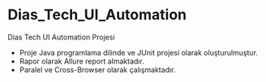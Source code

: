 # Dias_Tech_UI_Automation
Dias Tech UI Automation Projesi
- Proje Java programlama dilinde ve JUnit projesi olarak oluşturulmuştur.
- Rapor olarak Allure report almaktadır.
- Paralel ve Cross-Browser olarak çalışmaktadır. 
